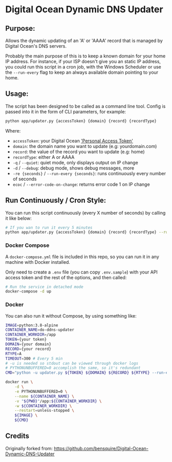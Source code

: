# Digital Ocean Dynamic DNS Updater

## Purpose:

Allows the dynamic updating of an 'A' or 'AAAA' record that is managed by Digital Ocean's DNS servers.

Probably the main purpose of this is to keep a known domain for your home IP address. For instance, if
your ISP doesn't give you an static IP address, you could run this script in a cron job, with the Windows
Scheduler or use the `--run-every` flag to keep an always available domain pointing to your home.

## Usage:

The script has been designed to be called as a command line tool. Config is passed into it in the form of CLI parameters, for example:

```sh
python app/updater.py {accessToken} {domain} {record} {recordType}
```

Where:

- `accessToken`: your Digital Ocean ['Personal Access Token'](https://cloud.digitalocean.com/settings/applications)
- `domain`: the domain name you want to update (e.g: yourdomain.com)
- `record`: the value of the record you want to update (e.g: home)
- `recordType`: either A or AAAA
- `-q` / `--quiet`: quiet mode, only displays output on IP change
- `-d` / `--debug`: debug mode, shows debug messages, more
- `-re {seconds}` / `--run-every {seconds}`: runs continuously every number of seconds
- `ecoc` / `--error-code-on-change`: returns error code 1 on IP change

## Run Continuously / Cron Style:

You can run this script continuously (every X number of seconds) by calling it like below:

```sh
# If you wan to run it every 5 minutes
python app/updater.py {accessToken} {domain} {record} {recordType} --run-every 300
```

### Docker Compose

A `docker-compose.yml` file is included in this repo, so you can run it in any machine with Docker installed.

Only need to create a `.env` file (you can copy `.env.sample`) with your API access token and the rest
of the options, and then called:

```sh
# Run the service in detached mode
docker-compose -d up
```

### Docker

You can also run it without Compose, by using something like:

```sh
IMAGE=python:3.8-alpine
CONTAINER_NAME=do-ddns-updater
CONTAINER_WORKDIR=/app
TOKEN={your token}
DOMAIN={your domain}
RECORD={your record}
RTYPE=A
TIMEOUT=300 # Every 5 min
# -u is needed so stdout can be viewed through docker logs
# PYTHONUNBUFFERED=0 accomplish the same, so it's redundant
CMD="python -u updater.py ${TOKEN} ${DOMAIN} ${RECORD} ${RTYPE} --run-every ${TIMEOUT}"

docker run \
    -d \
    -e PYTHONUNBUFFERED=0 \
    --name ${CONTAINER_NAME} \
    -v "${PWD}"/app:${CONTAINER_WORKDIR} \
    -w ${CONTAINER_WORKDIR} \
    --restart=unless-stopped \
    ${IMAGE} \
    ${CMD}
```

## Credits

Originally forked from: https://github.com/bensquire/Digital-Ocean-Dynamic-DNS-Updater
